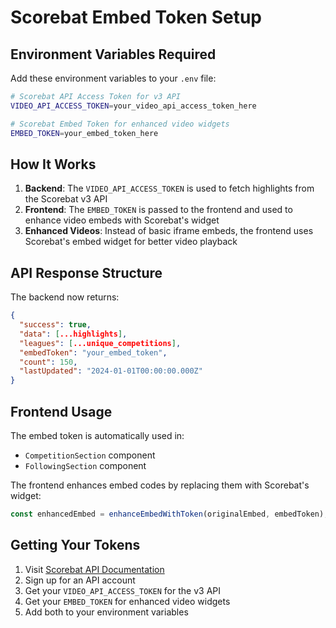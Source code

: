 # Scorebat Embed Token Setup

## Environment Variables Required

Add these environment variables to your `.env` file:

```bash
# Scorebat API Access Token for v3 API
VIDEO_API_ACCESS_TOKEN=your_video_api_access_token_here

# Scorebat Embed Token for enhanced video widgets
EMBED_TOKEN=your_embed_token_here
```

## How It Works

1. **Backend**: The `VIDEO_API_ACCESS_TOKEN` is used to fetch highlights from the Scorebat v3 API
2. **Frontend**: The `EMBED_TOKEN` is passed to the frontend and used to enhance video embeds with Scorebat's widget
3. **Enhanced Videos**: Instead of basic iframe embeds, the frontend uses Scorebat's embed widget for better video playback

## API Response Structure

The backend now returns:

```json
{
  "success": true,
  "data": [...highlights],
  "leagues": [...unique_competitions],
  "embedToken": "your_embed_token",
  "count": 150,
  "lastUpdated": "2024-01-01T00:00:00.000Z"
}
```

## Frontend Usage

The embed token is automatically used in:

- `CompetitionSection` component
- `FollowingSection` component

The frontend enhances embed codes by replacing them with Scorebat's widget:

```javascript
const enhancedEmbed = enhanceEmbedWithToken(originalEmbed, embedToken);
```

## Getting Your Tokens

1. Visit [Scorebat API Documentation](https://www.scorebat.com/api/)
2. Sign up for an API account
3. Get your `VIDEO_API_ACCESS_TOKEN` for the v3 API
4. Get your `EMBED_TOKEN` for enhanced video widgets
5. Add both to your environment variables









